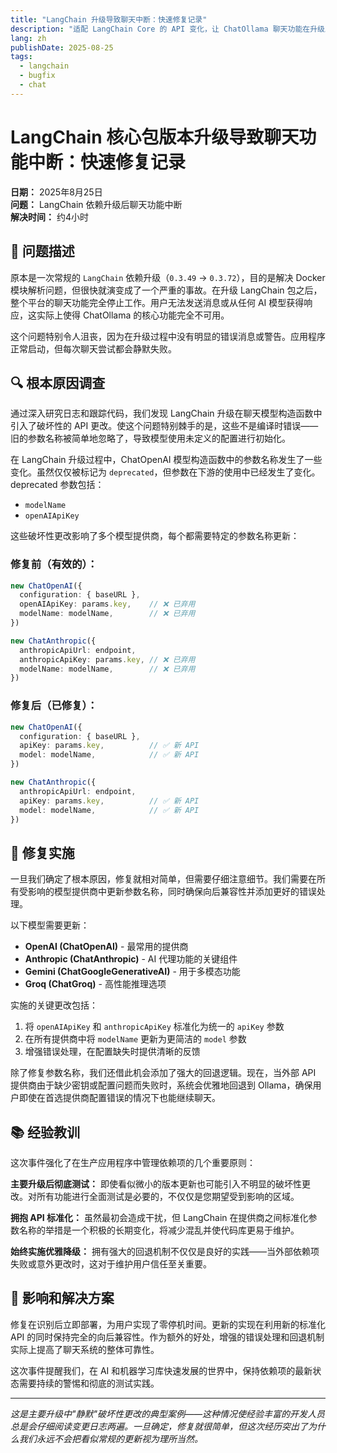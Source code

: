```yaml
---
title: "LangChain 升级导致聊天中断：快速修复记录"
description: "适配 LangChain Core 的 API 变化，让 ChatOllama 聊天功能在升级后重新恢复正常。"
lang: zh
publishDate: 2025-08-25
tags:
  - langchain
  - bugfix
  - chat
---
```


# LangChain 核心包版本升级导致聊天功能中断：快速修复记录

**日期：** 2025年8月25日  
**问题：** LangChain 依赖升级后聊天功能中断  
**解决时间：** 约4小时  

## 🐛 问题描述

原本是一次常规的 `LangChain` 依赖升级（`0.3.49` -> `0.3.72`），目的是解决 Docker 模块解析问题，但很快就演变成了一个严重的事故。在升级 LangChain 包之后，整个平台的聊天功能完全停止工作。用户无法发送消息或从任何 AI 模型获得响应，这实际上使得 ChatOllama 的核心功能完全不可用。

这个问题特别令人沮丧，因为在升级过程中没有明显的错误消息或警告。应用程序正常启动，但每次聊天尝试都会静默失败。

## 🔍 根本原因调查

通过深入研究日志和跟踪代码，我们发现 LangChain 升级在聊天模型构造函数中引入了破坏性的 API 更改。使这个问题特别棘手的是，这些不是编译时错误——旧的参数名称被简单地忽略了，导致模型使用未定义的配置进行初始化。

在 LangChain 升级过程中，ChatOpenAI 模型构造函数中的参数名称发生了一些变化。虽然仅仅被标记为 `deprecated`，但参数在下游的使用中已经发生了变化。deprecated 参数包括：

- `modelName`
- `openAIApiKey`

这些破坏性更改影响了多个模型提供商，每个都需要特定的参数名称更新：

### 修复前（有效的）：
```typescript
new ChatOpenAI({
  configuration: { baseURL },
  openAIApiKey: params.key,    // ❌ 已弃用
  modelName: modelName,        // ❌ 已弃用
})

new ChatAnthropic({
  anthropicApiUrl: endpoint,
  anthropicApiKey: params.key, // ❌ 已弃用  
  modelName: modelName,        // ❌ 已弃用
})
```

### 修复后（已修复）：
```typescript
new ChatOpenAI({
  configuration: { baseURL },
  apiKey: params.key,          // ✅ 新 API
  model: modelName,            // ✅ 新 API
})

new ChatAnthropic({
  anthropicApiUrl: endpoint,
  apiKey: params.key,          // ✅ 新 API
  model: modelName,            // ✅ 新 API
})
```

## 🔧 修复实施

一旦我们确定了根本原因，修复就相对简单，但需要仔细注意细节。我们需要在所有受影响的模型提供商中更新参数名称，同时确保向后兼容性并添加更好的错误处理。

以下模型需要更新：
- **OpenAI (ChatOpenAI)** - 最常用的提供商
- **Anthropic (ChatAnthropic)** - AI 代理功能的关键组件
- **Gemini (ChatGoogleGenerativeAI)** - 用于多模态功能
- **Groq (ChatGroq)** - 高性能推理选项

实施的关键更改包括：
1. 将 `openAIApiKey` 和 `anthropicApiKey` 标准化为统一的 `apiKey` 参数
2. 在所有提供商中将 `modelName` 更新为更简洁的 `model` 参数
3. 增强错误处理，在配置缺失时提供清晰的反馈

除了修复参数名称，我们还借此机会添加了强大的回退逻辑。现在，当外部 API 提供商由于缺少密钥或配置问题而失败时，系统会优雅地回退到 Ollama，确保用户即使在首选提供商配置错误的情况下也能继续聊天。

## 📚 经验教训

这次事件强化了在生产应用程序中管理依赖项的几个重要原则：

**主要升级后彻底测试：** 即使看似微小的版本更新也可能引入不明显的破坏性更改。对所有功能进行全面测试是必要的，不仅仅是您期望受到影响的区域。

**拥抱 API 标准化：** 虽然最初会造成干扰，但 LangChain 在提供商之间标准化参数名称的举措是一个积极的长期变化，将减少混乱并使代码库更易于维护。

**始终实施优雅降级：** 拥有强大的回退机制不仅仅是良好的实践——当外部依赖项失败或意外更改时，这对于维护用户信任至关重要。

## 🚀 影响和解决方案

修复在识别后立即部署，为用户实现了零停机时间。更新的实现在利用新的标准化 API 的同时保持完全的向后兼容性。作为额外的好处，增强的错误处理和回退机制实际上提高了聊天系统的整体可靠性。

这次事件提醒我们，在 AI 和机器学习库快速发展的世界中，保持依赖项的最新状态需要持续的警惕和彻底的测试实践。

---

*这是主要升级中"静默"破坏性更改的典型案例——这种情况使经验丰富的开发人员总是会仔细阅读变更日志两遍。一旦确定，修复就很简单，但这次经历突出了为什么我们永远不会把看似常规的更新视为理所当然。*

